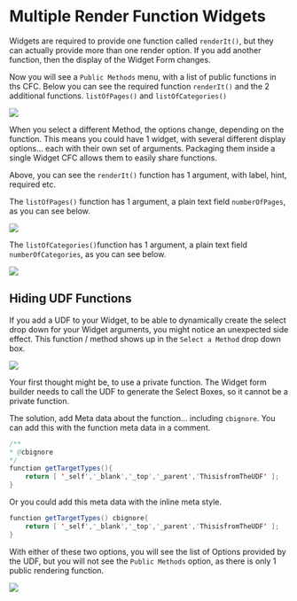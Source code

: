 # Multiple Render Function Widgets

Widgets are required to provide one function called `renderIt()`, but they can actually provide more than one render option. If you add another function, then the display of the Widget Form changes.

Now you will see a `Public Methods` menu, with a list of public functions in ths CFC. Below you can see the required function `renderIt()` and the 2 additional functions. `listOfPages()` and `listOfCategories()`

![](../../../assets/cb\_widget\_multiple\_render.jpg)

When you select a different Method, the options change, depending on the function. This means you could have 1 widget, with several different display options... each with their own set of arguments. Packaging them inside a single Widget CFC allows them to easily share functions.

Above, you can see the `renderIt()` function has 1 argument, with label, hint, required etc.

The `listOfPages()` function has 1 argument, a plain text field `numberOfPages`, as you can see below.&#x20;

![](../../../assets/cb\_widget\_multiple\_render2.jpg)

The `listOfCategories()`function has 1 argument, a plain text field `numberOfCategories`, as you can see below.&#x20;

![](../../../assets/cb\_widget\_multiple\_render3.jpg)

## Hiding UDF Functions

If you add a UDF to your Widget, to be able to dynamically create the select drop down for your Widget arguments, you might notice an unexpected side effect. This function / method shows up in the `Select a Method` drop down box.

![](../../../assets/cb\_widget\_argument\_optionsUDF.jpg)

Your first thought might be, to use a private function. The Widget form builder needs to call the UDF to generate the Select Boxes, so it cannot be a private function.

The solution, add Meta data about the function... including `cbignore`. You can add this with the function meta data in a comment.

```java
/**
* @cbignore
*/
function getTargetTypes(){
    return [ '_self','_blank','_top','_parent','ThisisfromTheUDF' ];
}
```

Or you could add this meta data with the inline meta style.

```java
function getTargetTypes() cbignore{
    return [ '_self','_blank','_top','_parent','ThisisfromTheUDF' ];
}
```

With either of these two options, you will see the list of Options provided by the UDF, but you will not see the `Public Methods` option, as there is only 1 public rendering function.

![](../../../assets/cb\_widget\_argument\_optionsUDF\_fixed.jpg)
